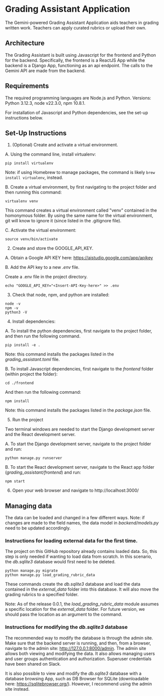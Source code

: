# Grading Assistant Application

The Gemini-powered Grading Assistant Application aids teachers in grading written work. Teachers can apply curated rubrics or upload their own.

## Architecture

The Grading Assistant is built using Javascript for the frontend and Python for the backend. Specifically, the frontend is a ReactJS App while the backend is a Django App, functioning as an api endpoint. The calls to the Gemini API are made from the backend.

## Requirements

The required programming languages are Node.js and Python. Versions: Python 3.12.3, node v22.3.0, npm 10.8.1.

For installation of Javascript and Python dependencies, see the set-up instructions below.

## Set-Up Instructions

1. (Optional) Create and activate a virtual environment.

  A. Using the command line, install virtualenv:

  ```console
  pip install virtualenv
  ```
  Note: if using Homebrew to manage packages, the command is likely `brew install virtualenv`, instead.

  B. Create a virtual environment, by first navigating to the project folder and then running this command:

  ```console
  virtualenv venv
  ```

  This command creates a virtual environment called "venv" contained in the homonymous folder. By using the same name for the virtual environment, git will know to ignore it (since listed in the .gitignore file).

  C. Activate the virtual environment:

  ```console
  source venv/bin/activate
  ```

2. Create and store the GOOGLE_API_KEY.

  A. Obtain a Google API KEY here: https://aistudio.google.com/app/apikey

  B. Add the API key to a new _.env_ file.

  Create a .env file in the project directory.

  ```console
  echo "GOOGLE_API_KEY="<Insert-API-Key-here>" >> .env
  ```

3. Check that node, npm, and python are installed:

  ```console
  node -v
  npm -v
  python3 -V
  ```

4. Install dependencies:

  A. To install the python dependencies, first navigate to the project folder, and then run the following command.

  ```console
  pip install -e .
  ```

  Note: this command installs the packages listed in the _grading_assistant.toml_ file.

  B. To install Javascript dependencies, first navigate to the _frontend_ folder (within project the folder):

  ```console
  cd ./frontend
  ```

  And then run the following command:

  ```console
  npm install
  ```

  Note: this command installs the packages listed in the _package.json_ file.

5. Run the project

  Two terminal windows are needed to start the Django development server and the React development server.

  A. To start the Django development server, navigate to the project folder and run:

  ```console
  python manage.py runserver
  ```
  B. To start the React development server, navigate to the React app folder (_grading_assistant/frontend_) and run:

  ```console
  npm start
  ````

6. Open your web browser and navigate to http://localhost:3000/

## Managing data

The data can be loaded and changed in a few different ways. Note: if changes are made to the field names, the data model in _backend/models.py_ need to be updated accordingly.

### Instructions for loading external data for the first time.

The project on this GitHub repository already contains loaded data. So, this step is only needed if wanting to load data from scratch. In this scenario, the _db.sqlite3_ database would first need to be deleted.


```console
python manage.py migrate
python manage.py load_grading_rubric_data
````

These commands create the _db.sqlite3_ database and load the data contained in the _external_data_ folder into this database. It will also move the grading rubrics to a specified folder.

Note: As of the release 0.0.1, the _load_grading_rubric_data_ module assumes a specific location for the _external_data_ folder. For future version, we should pass the location as an argument to the command.

### Instructions for modifying the _db.sqlite3_ database

The recommended way to modify the database is through the admin site. Make sure that the backend server is running, and then, from a browser, navigate to the admin site: http://127.0.0.1:8000/admin. The admin site allows both viewing and modifying the data. It also allows managing users and user groups authentication and authorization. Superuser credentials have been shared on Slack.

It is also possible to view and modify the _db.sqlite3_ database with a database browsing App, such as DB Browser for SQLite (downloadable here: https://sqlitebrowser.org/). However, I recommend using the admin site instead.
